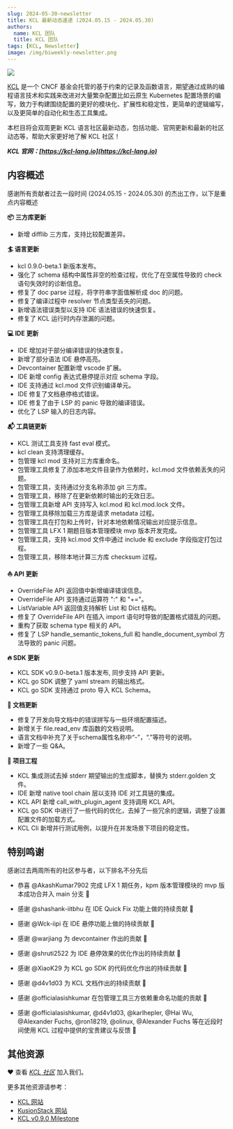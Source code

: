 ```yaml
---
slug: 2024-05-30-newsletter
title: KCL 最新动态速递 (2024.05.15 - 2024.05.30)
authors:
  name: KCL 团队
  title: KCL 团队
tags: [KCL, Newsletter]
image: /img/biweekly-newsletter.png
---
```


![](/img/biweekly-newsletter-zh.png)

[KCL](https://github.com/kcl-lang) 是一个 CNCF 基金会托管的基于约束的记录及函数语言，期望通过成熟的编程语言技术和实践来改进对大量繁杂配置比如云原生 Kubernetes 配置场景的编写，致力于构建围绕配置的更好的模块化、扩展性和稳定性，更简单的逻辑编写，以及更简单的自动化和生态工具集成。

本栏目将会双周更新 KCL 语言社区最新动态，包括功能、官网更新和最新的社区动态等，帮助大家更好地了解 KCL 社区！

**_KCL 官网：[https://kcl-lang.io](https://kcl-lang.io)_**

## 内容概述

感谢所有贡献者过去一段时间 (2024.05.15 - 2024.05.30) 的杰出工作，以下是重点内容概述

**📦️ 三方库更新**

- 新增 difflib 三方库，支持比较配置差异。

**🏄 语言更新**

- kcl 0.9.0-beta.1 新版本发布。
- 强化了 schema 结构中属性非空的检查过程，优化了在空属性导致的 check 语句失效时的诊断信息。
- 修复了 doc parse 过程，将字符串字面值解析成 doc 的问题。
- 修复了编译过程中 resolver 节点类型丢失的问题。
- 新增语法错误类型以支持 IDE 语法错误的快速恢复。
- 修复了 KCL 运行时内存泄漏的问题。

**💻 IDE 更新**

- IDE 增加对于部分编译错误的快速恢复。
- 新增了部分语法 IDE 悬停高亮。
- Devcontainer 配置新增 vscode 扩展。
- IDE 新增 config 表达式悬停提示对应 schema 字段。
- IDE 支持通过 kcl.mod 文件识别编译单元。
- IDE 修复了文档悬停格式错误。
- IDE 修复了由于 LSP 的 panic 导致的编译错误。
- 优化了 LSP 输入的日志内容。

**📬️ 工具链更新**

- KCL 测试工具支持 fast eval 模式。
- kcl clean 支持清理缓存。
- 包管理 kcl mod 支持对三方库重命名。
- 包管理工具修复了添加本地文件目录作为依赖时，kcl.mod 文件依赖丢失的问题。
- 包管理工具，支持通过分支名称添加 git 三方库。
- 包管理工具，移除了在更新依赖时输出的无效日志。
- 包管理工具新增 API 支持写入 kcl.mod 和 kcl.mod.lock 文件。
- 包管理工具移除加载三方库是请求 metadata 过程。
- 包管理工具在打包和上传时，针对本地依赖情况输出对应提示信息。
- 包管理工具 LFX 1 期题目版本管理模块 mvp 版本开发完成。
- 包管理工具，支持 kcl.mod 文件中通过 include 和 exclude 字段指定打包过程。
- 包管理工具，移除本地计算三方库 checksum 过程。

**⛵️ API 更新**

- OverrideFile API 返回值中新增编译错误信息。
- OverrideFile API 支持通过运算符 ":" 和 "+="。
- ListVariable API 返回值支持解析 List 和 Dict 结构。
- 修复了 OverrideFile API 在插入 import 语句时导致的配置格式错乱的问题。
- 重构了获取 schema type 相关的 API。
- 修复了 LSP handle_semantic_tokens_full 和 handle_document_symbol 方法导致的 panic 问题。

**🔥 SDK 更新**

- KCL SDK v0.9.0-beta.1 版本发布, 同步支持 API 更新。
- KCL go SDK 调整了 yaml stream 的输出格式。
- KCL go SDK 支持通过 proto 导入 KCL Schema。

**📂 文档更新**

- 修复了开发向导文档中的错误拼写与一些环境配置描述。
- 新增关于 file.read_env 库函数的文档说明。
- 语言文档中补充了关于schema属性名称中“-”，“.”等符号的说明。
- 新增了一些 Q&A。

**🎵 项目工程**

- KCL 集成测试去掉 stderr 期望输出的生成脚本，替换为 stderr.golden 文件。
- IDE 新增 native tool chain 层以支持 IDE 对工具链的集成。
- KCL API 新增 call_with_plugin_agent 支持调用 KCL API。
- KCL go SDK 中进行了一些代码的优化，去掉了一些冗余的逻辑，调整了设置配置文件的加载方式。
- KCL Cli 新增并行测试用例，以提升在并发场景下项目的稳定性。

## 特别鸣谢

感谢过去两周所有的社区参与者，以下排名不分先后

- 恭喜 @AkashKumar7902 完成 LFX 1 期任务，kpm 版本管理模块的 mvp 版本成功合并入 main 分支  🙌 
- 感谢 @shashank-iitbhu 在 IDE Quick Fix 功能上做的持续贡献 🙌 
- 感谢 @Wck-iipi 在 IDE 悬停功能上做的持续贡献 🙌 
- 感谢 @warjiang 为 devcontainer 作出的贡献 🙌 
- 感谢 @shruti2522 为 IDE 悬停效果的优化作出的持续贡献 🙌
- 感谢 @XiaoK29 为 KCL go SDK 的代码优化作出的持续贡献 🙌
- 感谢 @d4v1d03 为 KCL 文档作出的持续贡献 🙌
- 感谢 @officialasishkumar 在包管理工具三方依赖重命名功能的贡献 🙌

- 感谢 @officialasishkumar, @d4v1d03, @karlhepler, @Hai Wu, @Alexander Fuchs, @ron18219, @olinux, @Alexander Fuchs 等在近段时间使用 KCL 过程中提供的宝贵建议与反馈 🙌

## 其他资源

❤️ 查看 _[KCL 社区](https://github.com/kcl-lang/community)_ 加入我们。

更多其他资源请参考：

- [KCL 网站](https://kcl-lang.io/)
- [KusionStack 网站](https://kusionstack.io/)
- [KCL v0.9.0 Milestone](https://github.com/kcl-lang/kcl/milestone/9)
